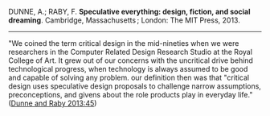 DUNNE, A.; RABY, F. **Speculative everything: design, fiction, and social dreaming**. Cambridge, Massachusetts ; London: The MIT Press, 2013.

----

"We coined the term critical design in the mid-nineties when we were researchers in the Computer Related Design Research Studio at the Royal College of Art. It grew out of our concerns with the uncritical drive behind technological progress, when technology is always assumed to be good and capable of solving any problem. our definition then was that "critical design uses speculative design proposals to challenge narrow assumptions, preconceptions, and givens about the role products play in everyday life." ([Dunne and Raby 2013:45](zotero://open-pdf/groups/4374086/items/I6N4YR4P?page=45))

